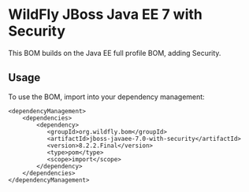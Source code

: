 WildFly JBoss Java EE 7 with Security
=============================

This BOM builds on the Java EE full profile BOM, adding Security.
 
Usage
-----

To use the BOM, import into your dependency management:

    <dependencyManagement>
        <dependencies>
            <dependency>
               <groupId>org.wildfly.bom</groupId>
               <artifactId>jboss-javaee-7.0-with-security</artifactId>
               <version>8.2.2.Final</version>
               <type>pom</type>
               <scope>import</scope>
            </dependency>
        </dependencies>
    </dependencyManagement>